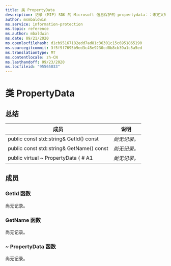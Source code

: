 ```yaml
---
title: 类 PropertyData
description: 记录 (MIP) SDK 的 Microsoft 信息保护的 propertydata：：未定义的类。
author: msmbaldwin
ms.service: information-protection
ms.topic: reference
ms.author: mbaldwin
ms.date: 09/21/2020
ms.openlocfilehash: d1cb95167182edd7ad81c36301c15c6951865190
ms.sourcegitcommit: 3f5f9f7695b9ed3c45e9230cd8b8cb39a1c5a5ed
ms.translationtype: MT
ms.contentlocale: zh-CN
ms.lasthandoff: 09/23/2020
ms.locfileid: "95565033"
---
```

# <a name="class-propertydata"></a>类 PropertyData 
  
## <a name="summary"></a>总结
 成员                        | 说明                                
--------------------------------|---------------------------------------------
public const std::string& GetId() const  | _尚无记录。_
public const std::string& GetName() const  | _尚无记录。_
public virtual ~ PropertyData ( # A1  | _尚无记录。_
  
## <a name="members"></a>成员
  
### <a name="getid-function"></a>GetId 函数
尚无记录。

  
### <a name="getname-function"></a>GetName 函数
尚无记录。

  
### <a name="propertydata-function"></a>~ PropertyData 函数
尚无记录。
